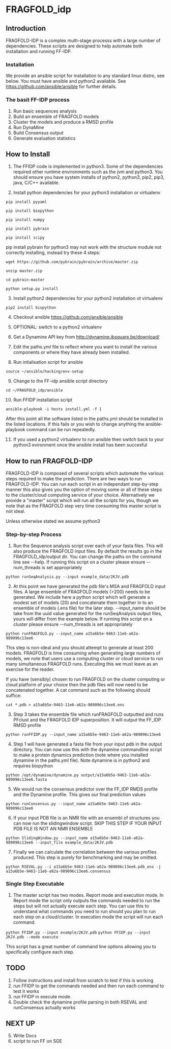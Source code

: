 # FRAGFOLD_idp

## Introduction

FRAGFOLD-IDP is a complex multi-stage processs with a large number of dependencies. These scripts are designed to help automate both installation and running FF-IDP.

### Installation

We provide an ansible script for installation to any standard linux distro, see below. You must have ansible and python2 available. See https://github.com/ansible/ansible for further details.

###  The basit FF-IDP process

1. Run basic sequences analysis
2. Build an ensemble of FRAGFOLD models
3. Cluster the models and produce a RMSD profile
4. Run DynaMine
5. Build Consensus output
6. Generate evaluation statistics

## How to Install

1. The FFIDP code is implemented in python3. Some of the dependencies required
other runtime environments such as the jvm and python3. You should ensure you have system installs of python2, python3, pip2, pip3, java, C/C++ available.

2. Install python dependencies for your python3 installation or virtualenv

`pip install pyyaml`

`pip install biopython`

`pip install numpy`

`pip install pybrain`

`pip install scipy`

  pip install pybrain for python3 may not work with the structure module
  not correctly installing, instead try these 4 steps:

`wget https://github.com/pybrain/pybrain/archive/master.zip`

`unzip master.zip`

`cd pybrain-master`

`python setup.py install`

3. Install python2 dependencies for your python2 installation ot virtualenv

`pip2 install biopython`

4. Checkout ansible https://github.com/ansible/ansible
5. OPTIONAL: switch to a python2 virtualenv
6. Get a Dynamine API key from http://dynamine.ibsquare.be/download/
7. Edit the paths.yml file to reflect where you want to install the various
   components or where they have already been installed.

8. Run intialisation script for ansible

`source ~/ansible/hacking/env-setup`

9. Change to the FF-idp ansible script directory

`cd ~/FRAGFOLD_idp/ansible`

10. Run FFIDP installation script

`ansible-playbook -i hosts install.yml -f 1`

After this point all the software listed in the paths.yml should be installed
in the listed locations. If this fails or you wish to change anything the
ansible-playbook command can be run repeatedly.

11. If you used a python2 virtualenv to run ansible then switch back to
your python3 evironment once the ansible install has been succesful

## How to run FRAGFOLD-IDP

FRAGFOLD-IDP is composed of several scripts which automate the various steps
required to make the  prediction. There are two ways to run FRAGFOLD-IDP. You
can run each script in an independant step-by-step manner this also gives you
the option of moving some or all of these steps to the cluster/cloud computing
service of your choice. Alternatively we provide a "master" script which will
run all the scripts for you, though we note that as the FRAGFOLD step very
time consuming this master script is not ideal.

Unless otherwise stated we assume python3

### Step-by-step Process

1. Run the Sequence analysis script over each of your fasta files. This will
also produce the FRAGFOLD input files. By default the results go in the
FRAGFOLD_idp/output dir. You can change the paths on the command line see
--help. If running this script on a cluster please ensure --num_threads is
set appropriately

`python runSeqAnalysis.py --input example_data/2KJV.pdb`

2. At this point we have generated the pdb file's MSA and FRAGFOLD input files.
A large ensemble of FRAGFOLD models (>200) needs to be generated. We include
here a python script which will generate a modest set of models (20) and
concatenate them together in to an ensemble of models (.ens file) for the later
step. --input_name should be take from the uuid value generated for the
runSeqAnalysis output files, yours will differ from the example below. If
running this script on a cluster please ensure --num_threads is set
appropriately

`python runFRAGFOLD.py --input_name a15a6b5e-9463-11e6-a62a-989096c13ee6`

This step is non-ideal and you should attempt to generate at least 200 models.
FRAGFOLD is time consuming when generating large numbers of models, we note
that users use a computing cluster or cloud service to run many simultaneous
FRAGFOLD runs. Executing this we must leave as an exercise for the reader.

If you have (sensibly) chosen to run FRAGFOLD on the cluster computing or cloud
platform of your choice then the pdb files will now need to be concatenated
together. A cat command such as the following should suffice:

`cat *.pdb > a15a6b5e-9463-11e6-a62a-989096c13ee6.ens`

3. Step 3 takes the ensemble file which runFRAGFOLD outputted and runs PFclust
and the FRAGFOLD IDP superposition. It will output the FF_IDP RMSD profile

`python runFFIDP.py --input_name a15a6b5e-9463-11e6-a62a-989096c13ee6`

4. Step 1 will have generated a fasta file from your input pdb in the output
directory. You can now use this with the dynamine commandline script to
make a protein dynamics prediction (note where you installed dynamine in the
paths.yml file). Note dynamine is in python2 and requires biopython

`python /opt/dynamine/dynamine.py output/a15a6b5e-9463-11e6-a62a-989096c13ee6.fasta`

5. We would run the consensus predictor over the FF_IDP RMDS profile and the
Dynamine profile. This gives our final prediction values

`python runConsensus.py --input_name a15a6b5e-9463-11e6-a62a-989096c13ee6`

6. If your input PDB file is an NMR file with an ensembl of structures you
can now run the slidingwindow script. SKIP THIS STEP IF YOUR INPUT PDB FILE
IS NOT AN NMR ENSEMBLE

`python SlidingWindow.py --input_name a15a6b5e-9463-11e6-a62a-989096c13ee6 --input_file example_data/2KJV.pdb`

7. Finally we can calculate the correlation between the various profiles
produced. This step is purely for benchmarking and may be omitted.

`python RSEVAL.py --i a15a6b5e-9463-11e6-a62a-989096c13ee6.pdb_ens -j a15a6b5e-9463-11e6-a62a-989096c13ee6.consensus`

### Single Step Executable

1. The master script has two modes. Report mode and execution mode. In Report
mode the script only outputs the commands needed to run the steps but will
not actually execute each step. You can use this to understand what commands
you need to run should you plan to run each step on a cloud/cluster. In execution
mode the script will run each command.

`python FFIDP.py --input example/2KJV.pdb`
`python FFIDP.py --input 2KJV.pdb --mode execute`

This script has a great number of command line options allowing you to
specifically configure each step.

## TODO

1. Follow instructions and install from scratch to test if this is working
2. run FFIDP to get the commands needed and then run each command to test it
   works
3. run FFIDP in execute mode.
4. Double check the dynamine profile parsing in both RSEVAL and runConsensus
   actually works

## NEXT UP
5. Write Docs
6. script to run FF on SGE
